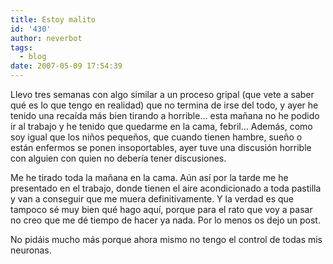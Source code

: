 ```yaml
---
title: Estoy malito
id: '430'
author: neverbot
tags:
  - blog
date: 2007-05-09 17:54:39
---
```


Llevo tres semanas con algo similar a un proceso gripal (que vete a saber qué es lo que tengo en realidad) que no termina de irse del todo, y ayer he tenido una recaída más bien tirando a horrible... esta mañana no he podido ir al trabajo y he tenido que quedarme en la cama, febril... Además, como soy igual que los niños pequeños, que cuando tienen hambre, sueño o están enfermos se ponen insoportables, ayer tuve una discusión horrible con alguien con quien no debería tener discusiones.

Me he tirado toda la mañana en la cama. Aún así por la tarde me he presentado en el trabajo, donde tienen el aire acondicionado a toda pastilla y van a conseguir que me muera definitivamente. Y la verdad es que tampoco sé muy bien qué hago aquí, porque para el rato que voy a pasar no creo que me dé tiempo de hacer ya nada. Por lo menos os dejo un post.

No pidáis mucho más porque ahora mismo no tengo el control de todas mis neuronas.